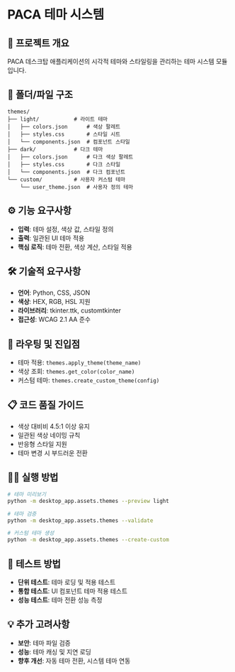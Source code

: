 # PACA 테마 시스템

## 🎯 프로젝트 개요
PACA 데스크탑 애플리케이션의 시각적 테마와 스타일링을 관리하는 테마 시스템 모듈입니다.

## 📁 폴더/파일 구조
```
themes/
├── light/           # 라이트 테마
│   ├── colors.json      # 색상 팔레트
│   ├── styles.css       # 스타일 시트
│   └── components.json  # 컴포넌트 스타일
├── dark/            # 다크 테마
│   ├── colors.json      # 다크 색상 팔레트
│   ├── styles.css       # 다크 스타일
│   └── components.json  # 다크 컴포넌트
└── custom/          # 사용자 커스텀 테마
    └── user_theme.json  # 사용자 정의 테마
```

## ⚙️ 기능 요구사항
- **입력**: 테마 설정, 색상 값, 스타일 정의
- **출력**: 일관된 UI 테마 적용
- **핵심 로직**: 테마 전환, 색상 계산, 스타일 적용

## 🛠️ 기술적 요구사항
- **언어**: Python, CSS, JSON
- **색상**: HEX, RGB, HSL 지원
- **라이브러리**: tkinter.ttk, customtkinter
- **접근성**: WCAG 2.1 AA 준수

## 🚀 라우팅 및 진입점
- 테마 적용: `themes.apply_theme(theme_name)`
- 색상 조회: `themes.get_color(color_name)`
- 커스텀 테마: `themes.create_custom_theme(config)`

## 📋 코드 품질 가이드
- 색상 대비비 4.5:1 이상 유지
- 일관된 색상 네이밍 규칙
- 반응형 스타일 지원
- 테마 변경 시 부드러운 전환

## 🏃‍♂️ 실행 방법
```bash
# 테마 미리보기
python -m desktop_app.assets.themes --preview light

# 테마 검증
python -m desktop_app.assets.themes --validate

# 커스텀 테마 생성
python -m desktop_app.assets.themes --create-custom
```

## 🧪 테스트 방법
- **단위 테스트**: 테마 로딩 및 적용 테스트
- **통합 테스트**: UI 컴포넌트 테마 적용 테스트
- **성능 테스트**: 테마 전환 성능 측정

## 💡 추가 고려사항
- **보안**: 테마 파일 검증
- **성능**: 테마 캐싱 및 지연 로딩
- **향후 개선**: 자동 테마 전환, 시스템 테마 연동